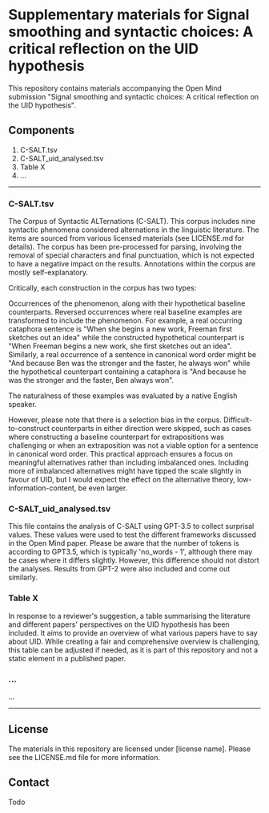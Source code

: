 # Supplementary materials for Signal smoothing and syntactic choices: A critical reflection on the UID hypothesis

This repository contains materials accompanying the Open Mind submission "Signal smoothing and syntactic choices: A critical reflection on the UID hypothesis". 



## Components

1) C-SALT.tsv
2) C-SALT_uid_analysed.tsv
3) Table X
4) ...

---

### C-SALT.tsv

The Corpus of Syntactic ALTernations (C-SALT). This corpus includes nine syntactic phenomena considered alternations in the linguistic literature. The items are sourced from various licensed materials (see LICENSE.md for details). The corpus has been pre-processed for parsing, involving the removal of special characters and final punctuation, which is not expected to have a negative impact on the results. Annotations within the corpus are mostly self-explanatory.

Critically, each construction in the corpus has two types:

Occurrences of the phenomenon, along with their hypothetical baseline counterparts.
Reversed occurrences where real baseline examples are transformed to include the phenomenon.
For example, a real occurring cataphora sentence is "When she begins a new work, Freeman first sketches out an idea" while the constructed hypothetical counterpart is "When Freeman begins a new work, she first sketches out an idea". Similarly, a real occurrence of a sentence in canonical word order might be "And because Ben was the stronger and the faster, he always won" while the hypothetical counterpart containing a cataphora is "And because he was the stronger and the faster, Ben always won".

The naturalness of these examples was evaluated by a native English speaker. 

However, please note that there is a selection bias in the corpus. Difficult-to-construct counterparts in either direction were skipped, such as cases where constructing a baseline counterpart for extrapositions was challenging or when an extraposition was not a viable option for a sentence in canonical word order. This practical approach ensures a focus on meaningful alternatives rather than including imbalanced ones. Including more of imbalanced alternatives might have tipped the scale slightly in favour of UID, but I would expect the effect on the alternative theory, low-information-content, be even larger.



### C-SALT_uid_analysed.tsv

This file contains the analysis of C-SALT using GPT-3.5 to collect surprisal values. These values were used to test the different frameworks discussed in the Open Mind paper. Please be aware that the number of tokens is according to GPT3.5, which is typically 'no_words - 1', although there may be cases where it differs slightly. However, this difference should not distort the analyses.
Results from GPT-2 were also included and come out similarly. 



### Table X

In response to a reviewer's suggestion, a table summarising the literature and different papers' perspectives on the UID hypothesis has been included. It aims to provide an overview of what various papers have to say about UID. While creating a fair and comprehensive overview is challenging, this table can be adjusted if needed, as it is part of this repository and not a static element in a published paper.


### ...

...

---


## License

The materials in this repository are licensed under [license name]. Please see the LICENSE.md file for more information. 



## Contact

Todo

